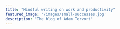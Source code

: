 ```yaml
---
title: "Mindful writing on work and productivity"
featured_image: '/images/small-successes.jpg'
description: "The blog of Adam Tervort"
---
```



